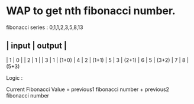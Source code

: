 
# WAP to get nth fibonacci number.
fibonacci series : 0,1,1,2,3,5,8,13

| input | output |
------------------
|   1   |   0    |
|   2   |   1    |
|   3   |   1    | (1+0)
|   4   |   2    | (1+1)
|   5   |   3    | (2+1)
|   6   |   5    | (3+2)
|   7   |   8    | (5+3)

Logic :

Current Fibonacci Value = previous1 fibonacci number + previous2 fibonacci number
